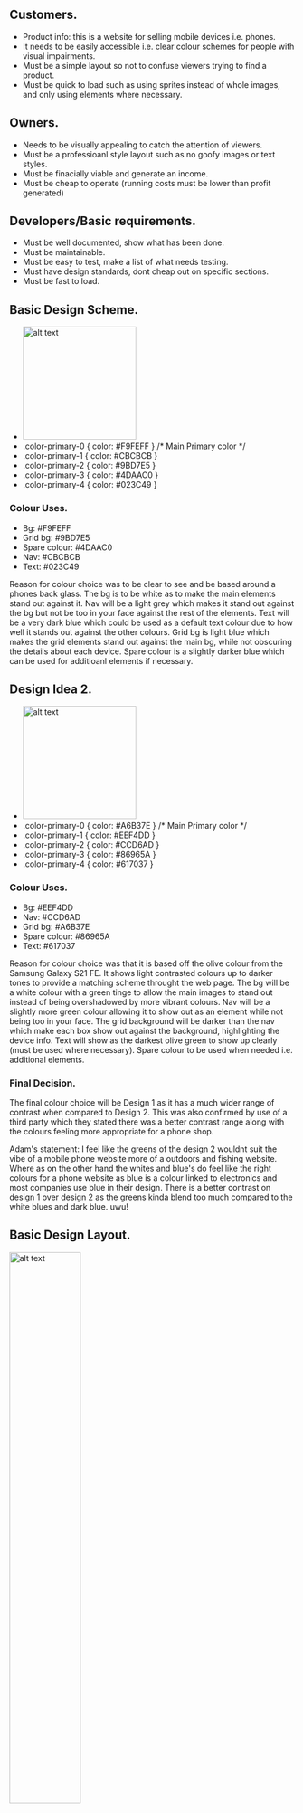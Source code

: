 
<link rel="preconnect" href="https://fonts.googleapis.com">
<link rel="preconnect" href="https://fonts.gstatic.com" crossorigin>
<link href="https://fonts.googleapis.com/css2?family=Roboto:wght@300&display=swap" rel="stylesheet">
<link href="https://fonts.googleapis.com/css2?family=Spartan:wght@300&display=swap" rel="stylesheet">
<style> 
#p1 {font-family: 'Roboto', sans-serif;} 
</style>

## Customers.

+ Product info: this is a website for selling mobile devices i.e. phones.
+ It needs to be easily accessible i.e. clear colour schemes for people with visual impairments.
+ Must be a simple layout so not to confuse viewers trying to find a product.
+ Must be quick to load such as using sprites instead of whole images, and only using elements where necessary.

## Owners.

+ Needs to be visually appealing to catch the attention of viewers.
+ Must be a professioanl style layout such as no goofy images or text styles.
+ Must be finacially viable and generate an income.
+ Must be cheap to operate (running costs must be lower than profit generated)

## Developers/Basic requirements.

+ Must be well documented, show what has been done.
+ Must be maintainable.
+ Must be easy to test, make a list of what needs testing.
+ Must have design standards, dont cheap out on specific sections.
+ Must be fast to load.

## Basic Design Scheme.
+ <img src="img/readme/colourpalette01.png" alt="alt text" width="200"/>
+ .color-primary-0 { color: #F9FEFF }	/* Main Primary color */
+ .color-primary-1 { color: #CBCBCB }
+ .color-primary-2 { color: #9BD7E5 }
+ .color-primary-3 { color: #4DAAC0 }
+ .color-primary-4 { color: #023C49 }
### Colour Uses.
+ Bg: #F9FEFF
+ Grid bg: #9BD7E5
+ Spare colour: #4DAAC0
+ Nav: #CBCBCB
+ Text: #023C49

Reason for colour choice was to be clear to see and be based around a phones back glass. 
The bg is to be white as to make the main elements stand out against it. Nav will be a light grey which makes it stand out against the bg but not be too in your face against the rest of the elements.
Text will be a very dark blue which could be used as a default text colour due to how well it stands out against the other colours.
Grid bg is light blue which makes the grid elements stand out against the main bg, while not obscuring the details about each device.
Spare colour is a slightly darker blue which can be used for additioanl elements if necessary.

## Design Idea 2.
+ <img src="img/readme/colourpalette02.png" alt="alt text" width="200"/>
+ .color-primary-0 { color: #A6B37E }	/* Main Primary color */
+ .color-primary-1 { color: #EEF4DD }
+ .color-primary-2 { color: #CCD6AD }
+ .color-primary-3 { color: #86965A }
+ .color-primary-4 { color: #617037 }
### Colour Uses.
+ Bg: #EEF4DD
+ Nav: #CCD6AD
+ Grid bg: #A6B37E
+ Spare colour: #86965A
+ Text: #617037

Reason for colour choice was that it is based off the olive colour from the Samsung Galaxy S21 FE. 
It shows light contrasted colours up to darker tones to provide a matching scheme throught the web page. The bg will be a white colour with a green tinge to allow the main images to stand out instead of being overshadowed by more vibrant colours.
Nav will be a slightly more green colour allowing it to show out as an element while not being too in your face.
The grid background will be darker than the nav which make each box show out against the background, highlighting the device info.
Text will show as the darkest olive green to show up  clearly 
(must be used where necessary).
Spare colour to be used when needed i.e. additional elements.
### Final Decision.
The final colour choice will be Design 1 as it has a much wider range of contrast when compared to Design 2. This was also confirmed by use of a third party which they stated there was a better contrast range along with the colours feeling more appropriate for a phone shop.

Adam's statement: I feel like the greens of the design 2 wouldnt suit the vibe of a mobile phone website more of a outdoors and fishing website. Where as on the other hand the whites and blue's do feel like the right colours for a phone website as blue is a colour linked to electronics and most companies use blue in their design. There is a better contrast on design 1 over design 2 as the greens kinda blend too much compared to the white blues and dark blue. uwu!  

## Basic Design Layout.

<img src="img/readme/basiclayout01.jpg" alt="alt text" width="50%" height="50%"/>
<img src="img/readme/basiclayout02.jpg" alt="alt text" width="50%" height="50%"/>

### Design 1.
I decided to use a carasel as this would be the most interactive way and visually appealing to viewers which would grab their attention on the best phones available. I then chose a grid layout as this way they can see the best phones available and the grid almost acts as a way of self advertisement by being on the home page.

### Design 2.
For this design, the navigation will be a similar format but instead of a carasel, it will use a large banner to grab ther viewers attention with something like "Check out the best phones today!", then below it will use alternating lists which display an image of the phone, then a basic description next to it, such as features, camera, battery etc.

### Final design choice.
The final choice for the design will be design 1 due to it having a more interactive feel than design 2. Since design 1 has a carasel, this makes design 2 feel very static in comparison. The grid of design 1 has a much better feel than the list in design 2 as its neatly layed out and can display more devices on screen while not feeling too crouded whereas the list type layout feels like a lot of wasted space, making the webpage feel very empty.

## Design choice revision 1.
<img src="img/readme/revision 1.png">

Reason for choice was so that the measurements were easier to make and the page can also be displayed on the screen all at once. all the elements are the same as the original design but in a different orientation. Mobile version will follow the original layout in a later version. NOTE: the logo will act as the home button.

## Font Styles.
Requirements: It must have a modern design style with easy readability. Must be open soucrce or free to use commercially.
### First style.

I decided to first try using "Roboto Light 300" due to its minimalistic design providing a modern look to the website. Its clear to read due to its basic geometry therefore meaning much more accessible to viewers with reading and/or sight impairement. 

"https://fonts.googleapis.com/css2?family=Roboto:wght@300&display=swap"
<p><img src="img/readme/fontexample01.png" alt="alt text" width="100%" height="50%"/>
<img src="img/readme/fonticons01.png" alt="alt text" width="100%" height="50%"/></p>

### Second Style.

the next style i chose was "Spartan Light 300". It has a similar design style to the first one but uses a different style "a" and the "u" doesnt have the tail. overal it has a more simplified style similar to the one that Google uses meaning it is very easy to read for those with sight impairement.

"https://fonts.googleapis.com/css2?family=Spartan:wght@300&display=swap"
<p><img src="img/readme/fontexample02.png" alt="alt text" width="100%" height="50%"/>
<img src="img/readme/fonticons02.png" alt="alt text" width="100%" height="50%"/></p>

### Shared font attributes.
The standard weight (300) will be used for general text such as info, whereas headings and titles will use something between 500 and 900 to really stand out and grab the attention of the viewer, this can also be used to highlight some important info such as "*Case not included". The default text size will be around the 16px margin as it wont take up too much screen space but will still be readable. Any titles which need to stand out will be upped to 32px, this makes it stand out to the viewer so any important info they need to see such as a price will be obvious to them, this font size will apply to prices aswell.

### Final font choice.
I will be using design 2 as it has a more familar appearance with certain letters such as the "a" having a more hand written appearance, while still maintaining a more modern and clear format.

## Logo design.
<img src="img/readme/logofinal.png" alt="alt text" height="50%" width="50%"/>

### Reasons for design choice.
The logo was to be based around technology meaning a power logo you would find on computers with a lightning bolt through the middle to show power, along with the name of the compnay inside the ring. The colour follows the design scheme of the website. 


## Navigation.
### How it works.
+ x = Yes (Navigation available)
+ m = Maybe (Design may or may not contain this link)

The table shows how the navigation elements are linked.  EXAMPLE: If you want to go FROM "Home" TO "Contact Us", this link is available so it is marked with an "x". But if you want to go FROM "phone 1" TO "phone 7" this link is not available so will be left blank. With the "top sellers" and "Deals!" it has not been decided what phones will be chosen so therefore has been marked with an "m". 

| Column - FROM Row - TO | home | All Phones | Deals! | Top Sellers | Contact Us | About Us | Phone 1 | Phone 2 | Phone 3 | Phone 4 | Phone 5 | Phone 6 | Phone 7 | Phone 8 | Phone 9 |
|---|---|---|---|---|---|---|---|---|---|---|---|---|---|---|---|
| home | x | x | x | x | x | x | x | x | x | x | x | x |  |  |  |
| All Phones | x | x | x | x | x | x | x | x | x | x | x | x | x | x | x |
| Deals! | x | x | x | x | x | x | m | m | m | m | m | m | m | m | m |
| Top Sellers | x | x | x | x | x | x | m | m | m | m | m | m | m | m | m |
| Contact Us | x | x | x | x | x | x |  |  |  |  |  |  |  |  |  |
| About Us | x | x | x | x | x | x |  |  |  |  |  |  |  |  |  |
| Phone 1 | x | x | x | x | x | x |  |  |  |  |  |  |  |  |  |
| Phone 2 | x | x | x | x | x | x |  |  |  |  |  |  |  |  |  |
| Phone 3 | x | x | x | x | x | x |  |  |  |  |  |  |  |  |  |
| Phone 4 | x | x | x | x | x | x |  |  |  |  |  |  |  |  |  |
| Phone 5 | x | x | x | x | x | x |  |  |  |  |  |  |  |  |  |
| Phone 6 | x | x | x | x | x | x |  |  |  |  |  |  |  |  |  |
| Phone 7 | x | x | x | x | x | x |  |  |  |  |  |  |  |  |  |
| Phone 8 | x | x | x | x | x | x |  |  |  |  |  |  |  |  |  |
| Phone 9 | x | x | x | x | x | x |  |  |  |  |  |  |  |  |  |

## Sources.
| Source                                                                                                           | Name                        |
|------------------------------------------------------------------------------------------------------------------|-----------------------------|
| https://www.armstrongsgroup.com/contact/facebook-logo-black-and-white-png/                                       | Facebook Logo               |
| https://www.flaticon.com/free-icon/twitter-logo-on-black-background_60580                                        | Twitter Logo                |
| https://icon-library.com/images/checkout-icon/checkout-icon-13.jpg                                               | Checkout image              |
| https://img.us.news.samsung.com/us/wp-content/uploads/2022/02/09102459/Galaxy-S22-Series-2-scaled.jpg            | Carousel Image 1            |
| https://www.gizmochina.com/wp-content/uploads/2018/02/p20-pro-1.jpg                                              | Carousel Image 2            |
| https://www.myfixguide.com/wp-content/uploads/2021/06/nokia-c20-plus-2.jpg                                       | Carousel Image 3            |
| https://media.wired.com/photos/6008b7cd103a85a519187c3e/master/pass/Gear-galaxys21_plus_phantom_silver_front.jpg | Samsung Galaxy S21          |
| https://m.media-amazon.com/images/I/61RhKubN4HL._AC_SL1000_.jpg                                                  | Samsung Galaxy Z Flip       |
| https://www.samsung.com/us/business/smartphones/galaxy-z-fold3-5g/buy/                                           | Samsung Galaxy Z Fold       |
| https://www.backmarket.co.uk/second-hand-iphone-11-128-gb-black-unlocked/290063.html                             | iPhone 11                   |
| https://www.apple.com/uk/shop/buy-iphone/iphone-12/6.1-inch-display-64gb-purple                                  | iPhone 12                   |
| https://www.apple.com/uk/shop/buy-iphone/iphone-13-pro/6.1-inch-display-1tb-silver                               | iPhone 13 Pro               |
| https://consumer.huawei.com/content/dam/huawei-cbg-site/common/mkt/pdp/phones/nova9/specs/list-blue.png          | Huawei Nova 9               |
| https://www.techinn.com/f/13790/137905231/nokia-8.3-5g-8gb-128gb-6.8-smartphone.jpg                              | Nokia 8.3                   |
| https://www.notebookcheck.net/fileadmin/Notebooks/Motorola/Moto_G100/4_zu_3_moto_g100.jpg                        | Motorola G100               |
| https://www.youtube.com/embed/3xti4p2zz8k                                                                        | Samsung Galaxy S21 Video    |
| https://www.youtube.com/embed/KAKoW-0y3Cw                                                                        | Samsung Galaxy Z Flip Video |
| https://www.youtube.com/embed/Zeem5VOiqjM                                                                        | Samsung Galaxy Z Fold Video |
| https://www.youtube.com/embed/hVpkbiQ9E4c                                                                        | iPhone 11 Video             |
| https://www.youtube.com/embed/X1b3C2081-Q                                                                        | iPhone 12 Video             |
| https://www.youtube.com/embed/d15MF53bW4I                                                                        | iPhone 13 Pro Video         |
| https://www.youtube.com/embed/pRL5YqwZQ4U                                                                        | Huawei Nova 9 Video         |
| https://www.youtube.com/embed/4WCpCE3V-No                                                                        | Nokia 8.3 Video             |
| https://www.youtube.com/embed/fPvpUJOm8Xk                                                                        | Motorola G100 Video         |
| https://www.gsmarena.com/                                                                                        | All Phone Specs             |
| https://www.phonearena.com/                                                                                      | All Phone Descriptions      |

# Development Revision 1. aaa
When creating the webpage in visual code, some measurements had to be changed due to incorrect positioning or incorrect sizing. Changing specific sizes allowed the website layout to function correctly without certain elements being out of bounds.

# Feedback 1.
First amount of feedback was about adding an additional colour to the existing colour scheme to add more contrast to the web page; This has now been implemented.
Second set of feedback was about removing the vertical scroll on the page so everything fits into one page. This will  be worked on and will  be reflected in upcoming development stages. Currently this only functions on 1920x1080p resolution monitors which is to be improved upon on later versions.

## Feedback response.
Regarding the layout for fitting all on screen, steps have been taken to improve upon this, as such the header and footer have been reduced by 25px each. Next step was to reduce the spacing between elements to remove any excess whitespace while still keeping the elements seperate; Spacing has been reduced from 20px to 10px. This also required resizing most elements to make up for removing the whitespace.
Regarding the colour lacking much life, minor changes have been made, but drastic changes such as changing the page background would compromise the aesthetic of the site.

# Final tests performed.
+ Spell check all pages and elements. (Confirmed correct)
+ Confirm all links functional. (Confirmed working)
+ confirm all images render correctly. (Confirmed correct)
+ Confirm all information correct. (Confirmed correct)

# Finished Design Features.
+ Carousel on home page with 6 phones on the right with active links to the respective pages.
+ 9 phones each with their own description pages.
+ Contact us page with "realistic" contact info.
+ Deals and top sellers pages each with selected phones.
+ 9 fleshed out phone webpages each with their own information, specification table and review video.

## Third party review of finished product.
### Ashley Gould
It looks profesional, colourful and well designed. (no improvements stated)

### Adam Hurst.
The website is quite colourful and well laid out, The website is very easy to navigate and use. The prices and the specs are easily accesible. (no improvements stated)

### Aidan Scowen.
Phone site videos could be muted upon clicking on.
The sharp edges (boxes, rectangles, etc) could use rounding a small bit to visually look nice.
The social media icons could use their original colouring to fit their branding.
It looks very nice, and smooth. Hovering on objects look really interactive and feels good.
Phone sites look really good, laid out really well and organised.
<br> (Improvements listed: videos muted by default. smooth corners of elements. default colours to social media icons.)


### *All statements have been typed out by the reviewers.

### All feedback isted.
+ Mute videos by default. (This will be added to the current version. (Now implemented))
+ Smooth corners of elements. (This will  be improved upon in the next version. This is because it will require resiszing most if not all elements and may/will cause layout display issues such as misaligned content.)
+ Default colours of social media icons. (This will not be changed as it fits inline with the colour scheme of the website.)



# To be designed at a later date.
+ Improved visuals: The main interface could most likely be fleshed out more to show more vibrant colours making it more eye catching to viewers.
+ Official social media and email: The current contact information is only a suggested name, there is currently no facebook, twitter or email, and the social media icons on the footer currently do not function (although the ones in the contact us section do lead to a little easter egg.)
+ Functional checkout page: Currently the checkout icon on the phone pages only act as a placeholder, possible development may introduce a fucntional checkout page. (it does however lead to the easter egg)
+ Larger range of phones: Currently only 9 have been created but more will hopefully be implemented.
+ Search bar: There is currently no search function, only the "All Phones" page. this will hopefully be implemented at a later date but will follow after more phones have been implemented.
+ Auto resize content: Currently the page is viewed at a fixed 1920x1080p resolution meaning that any screen smaller than the size will not be able to display all the content on screen (but can still scroll to view hidden content). This is a known design flaw and will hopefully be corrected/improved on in further builds.
+ Improve the "About Us": There isn't much info displayed here right now, but this will be fleshed out at a later date.
+ Improved folder structure: Currently the organisation of folders are not very organised if at all. This will  be done at a later date as it would require me to change all paths of elements in the webpages. If a page has been moved to a different location (a different folder) it causes all elements and links to break.
# Operation13
# L2_2022_U13_MattGarrett
